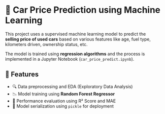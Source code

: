 # 🚗 Car Price Prediction using Machine Learning

This project uses a supervised machine learning model to predict the **selling price of used cars** based on various features like age, fuel type, kilometers driven, ownership status, etc.

The model is trained using **regression algorithms** and the process is implemented in a Jupyter Notebook (`car_price_predict.ipynb`).

## 📌 Features

- 🔍 Data preprocessing and EDA (Exploratory Data Analysis)
- 📉 Model training using **Random Forest Regressor**
- 🧪 Performance evaluation using R² Score and MAE
- 💾 Model serialization using `pickle` for deployment
